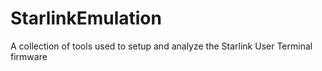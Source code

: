 # StarlinkEmulation
A collection of tools used to setup and analyze the Starlink User Terminal firmware
